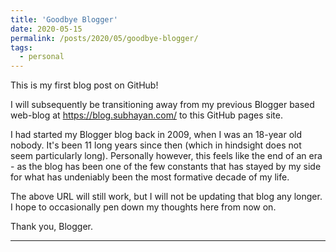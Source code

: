 ```yaml
---
title: 'Goodbye Blogger'
date: 2020-05-15
permalink: /posts/2020/05/goodbye-blogger/
tags:
  - personal
---
```


This is my first blog post on GitHub!

I will subsequently be transitioning away from my previous Blogger based web-blog at <https://blog.subhayan.com/> to this GitHub pages site.

I had started my Blogger blog back in 2009, when I was an 18-year old nobody. It's been 11 long years since then (which in hindsight does not seem particularly long). Personally however, this feels like the end of an era - as the blog has been one of the few constants that has stayed by my side for what has undeniably been the most formative decade of my life.

The above URL will still work, but I will not be updating that blog any longer. I hope to occasionally pen down my thoughts here from now on.

Thank you, Blogger.



------
<!--stackedit_data:
eyJoaXN0b3J5IjpbMzE4ODMxNDgxXX0=
-->